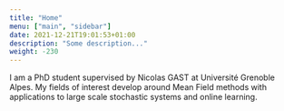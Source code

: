```yaml
---
title: "Home"
menu: ["main", "sidebar"]
date: 2021-12-21T19:01:53+01:00
description: "Some description..."
weight: -230
---
```


I am a PhD student supervised by Nicolas GAST at Université Grenoble Alpes. My fields of interest develop around Mean Field methods with applications to large scale stochastic systems and online learning.